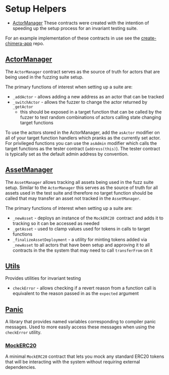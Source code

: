 # Setup Helpers
- [ActorManager](#actor-manager)
These contracts were created with the intention of speeding up the setup process for an invariant testing suite.

For an example implementation of these contracts in use see the [create-chimera-app](https://github.com/Recon-Fuzz/create-chimera-app-2) repo. 

## [ActorManager](https://github.com/Recon-Fuzz/setup-helpers/blob/main/src/ActorManager.sol)
The `ActorManager` contract serves as the source of truth for actors that are being used in the fuzzing suite setup. 

The primary functions of interest when setting up a suite are:
- `_addActor` - allows adding a new address as an actor that can be tracked
- `_switchActor` - allows the fuzzer to change the actor returned by `_getActor`
  - this should be exposed in a target function that can be called by the fuzzer to test random combinations of actors calling state changing target functions

To use the actors stored in the ActorManager, add the `asActor` modifier on all of your target function handlers which pranks as the currently set actor. 
For privileged functions you can use the `asAdmin` modifier which calls the target functions as the tester contract (`address(this)`). The tester contract is typically set as the default admin address by convention. 

## [AssetManager](https://github.com/Recon-Fuzz/setup-helpers/blob/main/src/AssetManager.sol)

The `AssetManager` allows tracking all assets being used in the fuzz suite setup. 
Similar to the `ActorManager` this serves as the source of truth for all assets used in the test suite and therefore no target function should be called that may transfer an asset not tracked in the `AssetManager`. 

The primary functions of interest when setting up a suite are: 
- `_newAsset` - deploys an instance of the `MockERC20 `contract and adds it to tracking so it can be accessed as needed
- `_getAsset` - used to clamp values used for tokens in calls to target functions
- `_finalizeAssetDeployment` - a utility for minting tokens added via `_newAsset` to all actors that have been setup and approving it to all contracts in the the system that may need to call `transferFrom` on it

## [Utils](https://github.com/Recon-Fuzz/setup-helpers/blob/main/src/Utils.sol)
Provides utilities for invariant testing
- `checkError` - allows checking if a revert reason from a function call is equivalent to the reason passed in as the `expected` argument

## [Panic](https://github.com/Recon-Fuzz/setup-helpers/blob/main/src/Panic.sol)
A library that provides named variables corresponding to compiler panic messages. Used to more easily access these messages when using the `checkError` utility.

### [MockERC20](https://github.com/Recon-Fuzz/setup-helpers/blob/main/src/MockERC20.sol)
A minimal `MockERC20` contract that lets you mock any standard ERC20 tokens that will be interacting with the system without requiring external dependencies. 



